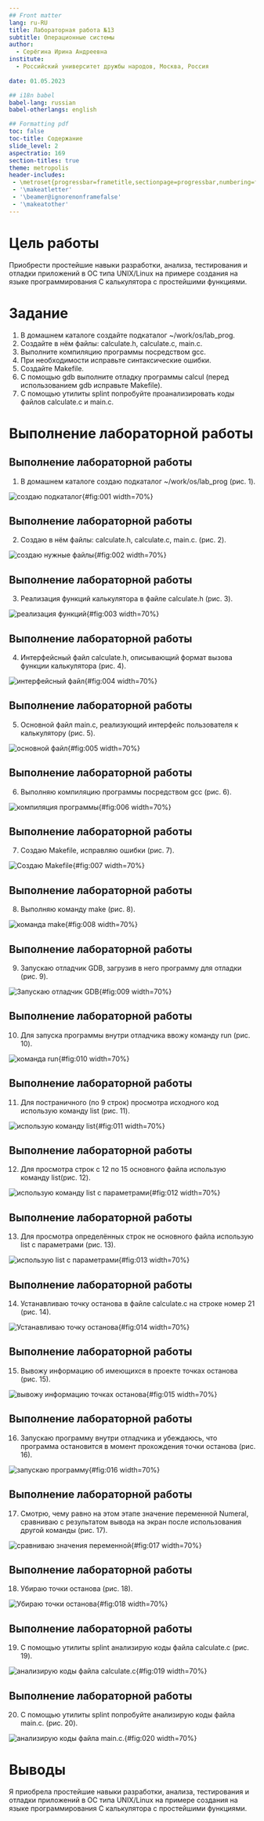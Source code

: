 ```yaml
---
## Front matter
lang: ru-RU
title: Лабораторная работа №13
subtitle: Операционные системы
author:
  - Серёгина Ирина Андреевна
institute:
  - Российский университет дружбы народов, Москва, Россия
  
date: 01.05.2023

## i18n babel
babel-lang: russian
babel-otherlangs: english

## Formatting pdf
toc: false
toc-title: Содержание
slide_level: 2
aspectratio: 169
section-titles: true
theme: metropolis
header-includes:
 - \metroset{progressbar=frametitle,sectionpage=progressbar,numbering=fraction}
 - '\makeatletter'
 - '\beamer@ignorenonframefalse'
 - '\makeatother'
---
```


# Цель работы

Приобрести простейшие навыки разработки, анализа, тестирования и отладки приложений в ОС типа UNIX/Linux на примере создания на языке программирования С калькулятора с простейшими функциями.

# Задание

1. В домашнем каталоге создайте подкаталог ~/work/os/lab_prog.
2. Создайте в нём файлы: calculate.h, calculate.c, main.c.
3. Выполните компиляцию программы посредством gcc.
4. При необходимости исправьте синтаксические ошибки.
5. Создайте Makefile.
6. С помощью gdb выполните отладку программы calcul (перед использованием gdb
исправьте Makefile).
7. С помощью утилиты splint попробуйте проанализировать коды файлов calculate.c
и main.c.

# Выполнение лабораторной работы

## Выполнение лабораторной работы

1. В домашнем каталоге создаю подкаталог ~/work/os/lab_prog (рис. 1).

![создаю подкаталог](image/1.png){#fig:001 width=70%}

## Выполнение лабораторной работы

2. Создаю в нём файлы: calculate.h, calculate.c, main.c. (рис. 2).

![создаю нужные файлы](image/2.png){#fig:002 width=70%}

## Выполнение лабораторной работы

3. Реализация функций калькулятора в файле calculate.h (рис. 3).

![реализация функций](image/3.png){#fig:003 width=70%}

## Выполнение лабораторной работы

4. Интерфейсный файл calculate.h, описывающий формат вызова функции калькулятора (рис. 4).

![интерфейсный файл](image/4.png){#fig:004 width=70%}

## Выполнение лабораторной работы

5. Основной файл main.c, реализующий интерфейс пользователя к калькулятору (рис. 5).

![основной файл](image/5.png){#fig:005 width=70%}

## Выполнение лабораторной работы

6. Выполняю компиляцию программы посредством gcc (рис. 6).

![компиляция программы](image/6.png){#fig:006 width=70%}

## Выполнение лабораторной работы

7. Создаю Makefile, исправляю ошибки (рис. 7).

![Создаю Makefile](image/7.png){#fig:007 width=70%}

## Выполнение лабораторной работы

8. Выполняю команду make (рис. 8).

![команда make](image/8.png){#fig:008 width=70%}

## Выполнение лабораторной работы

9. Запускаю отладчик GDB, загрузив в него программу для отладки (рис. 9).

![Запускаю отладчик GDB](image/9.png){#fig:009 width=70%}

## Выполнение лабораторной работы

10. Для запуска программы внутри отладчика ввожу команду run (рис. 10).

![команда run](image/10.png){#fig:010 width=70%}

## Выполнение лабораторной работы

11. Для постраничного (по 9 строк) просмотра исходного код использую команду list (рис. 11).

![использую команду list](image/11.png){#fig:011 width=70%}

## Выполнение лабораторной работы

12. Для просмотра строк с 12 по 15 основного файла использую команду list(рис. 12).

![использую команду list с параметрами](image/12.png){#fig:012 width=70%}

## Выполнение лабораторной работы

13. Для просмотра определённых строк не основного файла использую list с параметрами (рис. 13).

![использую list с параметрами](image/13.png){#fig:013 width=70%}

## Выполнение лабораторной работы

14. Устанавливаю точку останова в файле calculate.c на строке номер 21 (рис. 14).

![Устанавливаю точку останова](image/14.png){#fig:014 width=70%}

## Выполнение лабораторной работы

15. Вывожу информацию об имеющихся в проекте точках останова (рис. 15).

![вывожу информацию точках останова](image/15.png){#fig:015 width=70%}

## Выполнение лабораторной работы

16. Запускаю программу внутри отладчика и убеждаюсь, что программа остановится в момент прохождения точки останова (рис. 16).

![запускаю программу](image/16.png){#fig:016 width=70%}

## Выполнение лабораторной работы

17. Смотрю, чему равно на этом этапе значение переменной Numeral, сравниваю с результатом вывода на экран после использования другой команды (рис. 17).

![сравниваю значения переменной](image/17.png){#fig:017 width=70%}

## Выполнение лабораторной работы

18. Убираю точки останова (рис. 18).

![Убираю точки останова](image/18.png){#fig:018 width=70%}

## Выполнение лабораторной работы

19. С помощью утилиты splint анализирую коды файла calculate.c (рис. 19).

![анализирую коды файла calculate.c](image/19.png){#fig:019 width=70%}

## Выполнение лабораторной работы

20. С помощью утилиты splint попробуйте анализирую коды файла main.c. (рис. 20).

![анализирую коды файла main.c.](image/20.png){#fig:020 width=70%}


# Выводы

Я приобрела простейшие навыки разработки, анализа, тестирования и отладки приложений в ОС типа UNIX/Linux на примере создания на языке программирования С калькулятора с простейшими функциями.

